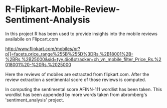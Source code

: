 R-Flipkart-Mobile-Review-Sentiment-Analysis
===========================================

In this project R has been used to provide insights into the mobile reviews availabile on Flipcart.com

http://www.flipkart.com/mobiles/pr?p[]=facets.price_range%255B%255D%3DRs.%2B18001%2B-%2BRs.%2B25000&sid=tyy,4io&otracker=ch_vn_mobile_filter_Price_Rs.%2018001%20-%20Rs.%2025000

Here the reviews of mobiles are extracted from flipkart.com.
After the review extraction a sentimental score of those reviews is computed.


In computing the sentimental score AFINN-111 wordlist has been taken. This wordlist has been appended by more words taken from abromberg's 'sentiment_analysis' project.

